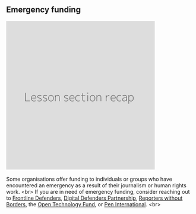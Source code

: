 
## Emergency funding

![](recap.png)

Some organisations offer funding to individuals or groups who have encountered an emergency as a result of their journalism or human rights work.
&lt;br&gt;
If you are in need of emergency funding, consider reaching out to [Frontline Defenders](https://www.frontlinedefenders.org/en), [Digital Defenders Partnership](https://www.digitaldefenders.org/), [Reporters without Borders](https://rsf.org/en), the [Open Technology Fund](https://www.opentech.fund/), or [Pen International](www.pen-international.org/).
&lt;br&gt;
